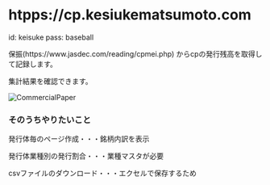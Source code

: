 <h1>htpps://cp.kesiukematsumoto.com</h1>
id: keisuke
pass: baseball

<p>保振(https://www.jasdec.com/reading/cpmei.php)
  からcpの発行残高を取得して記録します。</p>
<p>集計結果を確認できます。</p>

![CommercialPaper ](https://user-images.githubusercontent.com/85728967/122786711-8d9faa00-d2ef-11eb-858e-0fced3acb136.png)


<h3>そのうちやりたいこと</h3>
<p>発行体毎のページ作成・・・銘柄内訳を表示</p>
<p>発行体業種別の発行割合・・・業種マスタが必要</p>
<p>csvファイルのダウンロード・・・エクセルで保存するため</p>
